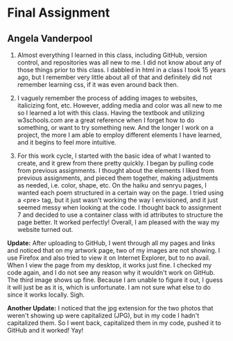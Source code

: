 # Final Assignment
## Angela Vanderpool

1. Almost everything I learned in this class, including GitHub, version control, and repositories was all new to me. I did not know about any of those things prior to this class. I dabbled in html in a class I took 15 years ago, but I remember very little about all of that and definitely did not remember learning css, if it was even around back then.

2. I vaguely remember the process of adding images to websites, italicizing font, etc. However, adding media and color was all new to me so I learned a lot with this class. Having the textbook and utilizing w3schools.com are a great reference when I forget how to do something, or want to try something new. And the longer I work on a project, the more I am able to employ different elements I have learned, and it begins to feel more intuitive.

3. For this work cycle, I started with the basic idea of what I wanted to create, and it grew from there pretty quickly. I began by pulling code from previous assignments. I thought about the elements I liked from previous assignments, and pieced them together, making adjustments as needed, i.e. color, shape, etc. On the haiku and senryu pages, I wanted each poem structured in a certain way on the page. I tried using a \<pre\> tag, but it just wasn't working the way I envisioned, and it just seemed messy when looking at the code. I thought back to assignment 7 and decided to use a container class with id attributes to structure the page better. It worked perfectly! Overall, I am pleased with the way my website turned out.

**Update:** After uploading to GitHub, I went through all my pages and links and noticed that on my artwork page, two of my images are not showing. I use Firefox and also tried to view it on Internet Explorer, but to no avail. When I view the page from my desktop, it works just fine. I checked my code again, and I do not see any reason why it wouldn't work on GitHub. The third image shows up fine. Because I am unable to figure it out, I guess it will just be as it is, which is unfortunate. I am not sure what else to do since it works locally. Sigh.

**Another Update:** I noticed that the jpg extension for the two photos that weren't showing up were capitalized (JPG), but in my code I hadn't capitalized them. So I went back, capitalized them in my code, pushed it to GitHub and it worked! Yay!
